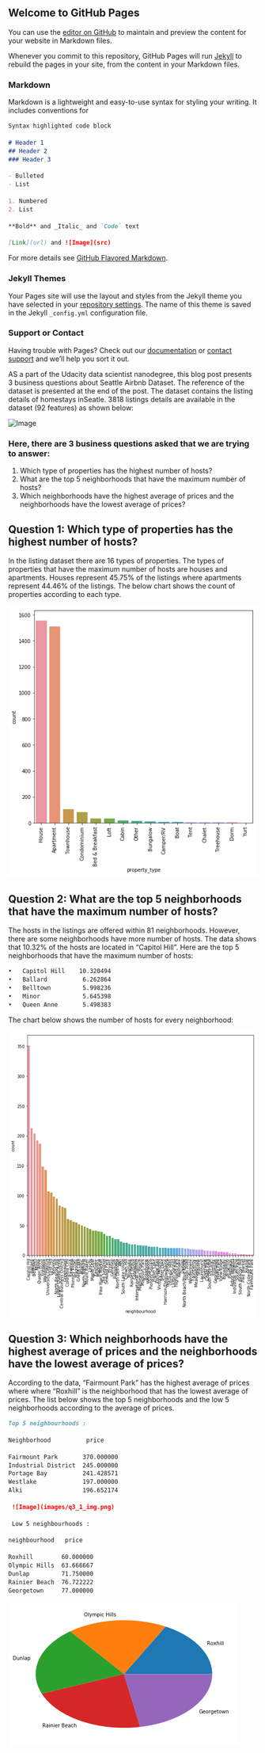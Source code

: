 ## Welcome to GitHub Pages

You can use the [editor on GitHub](https://github.com/fahad7033/Write-a-Data-Science-Blog-Post-for-seattle-Airbnb-listings-/edit/gh-pages/index.md) to maintain and preview the content for your website in Markdown files.

Whenever you commit to this repository, GitHub Pages will run [Jekyll](https://jekyllrb.com/) to rebuild the pages in your site, from the content in your Markdown files.

### Markdown

Markdown is a lightweight and easy-to-use syntax for styling your writing. It includes conventions for

```markdown
Syntax highlighted code block

# Header 1
## Header 2
### Header 3

- Bulleted
- List

1. Numbered
2. List

**Bold** and _Italic_ and `Code` text

[Link](url) and ![Image](src)
```

For more details see [GitHub Flavored Markdown](https://guides.github.com/features/mastering-markdown/).

### Jekyll Themes

Your Pages site will use the layout and styles from the Jekyll theme you have selected in your [repository settings](https://github.com/fahad7033/Write-a-Data-Science-Blog-Post-for-seattle-Airbnb-listings-/settings/pages). The name of this theme is saved in the Jekyll `_config.yml` configuration file.

### Support or Contact

Having trouble with Pages? Check out our [documentation](https://docs.github.com/categories/github-pages-basics/) or [contact support](https://support.github.com/contact) and we’ll help you sort it out.





AS a part of the Udacity data scientist nanodegree, this blog post presents 3 business questions about Seattle Airbnb Dataset. The reference of the dataset is presented at the end of the post.
The dataset contains the listing details of homestays inSeatle. 3818 listings details are available in the dataset (92 features) as shown below:

![Image]()


### Here, there are 3 business questions asked that we are trying to answer:
1.	Which type of properties has the highest number of hosts?
2.	What are the top 5 neighborhoods that have the maximum number of hosts?
3.	Which neighborhoods have the highest average of prices and the neighborhoods have the lowest average of prices?

## Question 1: Which type of properties has the highest number of hosts? 
In the listing dataset there are 16 types of properties. The types of properties that have the maximum number of hosts are houses and apartments. Houses represent 45.75% of the listings where apartments represent 44.46% of the listings. The below chart shows the count of properties according to each type.  
 
 ![Image](images/q1_img.png) 

## Question 2: What are the top 5 neighborhoods that have the maximum number of hosts?
The hosts in the listings are offered within 81 neighborhoods. However, there are some neighborhoods have more number of hosts. The data shows that 10.32% of the hosts are located in “Capitol Hill”. Here are the top 5 neighborhoods that have the maximum number of hosts:

```markdown
•	Capitol Hill    10.320494
•	Ballard          6.262864
•	Belltown         5.998236
•	Minor            5.645398
•	Queen Anne       5.498383
```

The chart below shows the number of hosts for every neighborhood:

 ![Image](images/q2_img.png) 




## Question 3: Which neighborhoods have the highest average of prices and the neighborhoods have the lowest average of prices?
According to the data, “Fairmount Park” has the highest average of prices where where “Roxhill” is the neighborhood that has the lowest average of prices. The list below shows the top 5 neighborhoods and the low 5 neighborhoods according to the average of prices.

```markdown
Top 5 neighbourhoods :

Neighborhood          price
                  
Fairmount Park       370.000000
Industrial District  245.000000
Portage Bay          241.428571
Westlake             197.000000
Alki                 196.652174

 ![Image](images/q3_1_img.png) 

 Low 5 neighbourhoods :

neighbourhood   price
           
Roxhill        60.000000
Olympic Hills  63.666667
Dunlap         71.750000
Rainier Beach  76.722222
Georgetown     77.000000
```


![Image](images/q3_2_img.png) 
